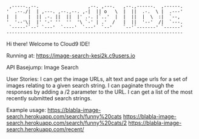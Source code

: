 
     ,-----.,--.                  ,--. ,---.   ,--.,------.  ,------.
    '  .--./|  | ,---. ,--.,--. ,-|  || o   \  |  ||  .-.  \ |  .---'
    |  |    |  || .-. ||  ||  |' .-. |`..'  |  |  ||  |  \  :|  `--, 
    '  '--'\|  |' '-' ''  ''  '\ `-' | .'  /   |  ||  '--'  /|  `---.
     `-----'`--' `---'  `----'  `---'  `--'    `--'`-------' `------'
    ----------------------------------------------------------------- 


Hi there! Welcome to Cloud9 IDE!

Running at: https://image-search-kesi2k.c9users.io


API Basejump: Image Search



User Stories:
I can get the image URLs, alt text and page urls for a set of images relating to a given search string.
I can paginate through the responses by adding a /2 parameter to the URL.
I can get a list of the most recently submitted search strings.




Example usage:
https://blabla-image-search.herokuapp.com/search/funny%20cats
https://blabla-image-search.herokuapp.com/search/funny%20cats/2
https://blabla-image-search.herokuapp.com/recent/
